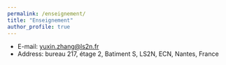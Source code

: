```yaml
---
permalink: /enseignement/
title: "Enseignement"
author_profile: true
---
```


* E-mail: yuxin.zhang@ls2n.fr
* Address: bureau 217, étage 2, Batiment S, LS2N, ECN, Nantes, France
